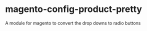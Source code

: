 magento-config-product-pretty
=============================

A module for magento to convert the drop downs to radio buttons
